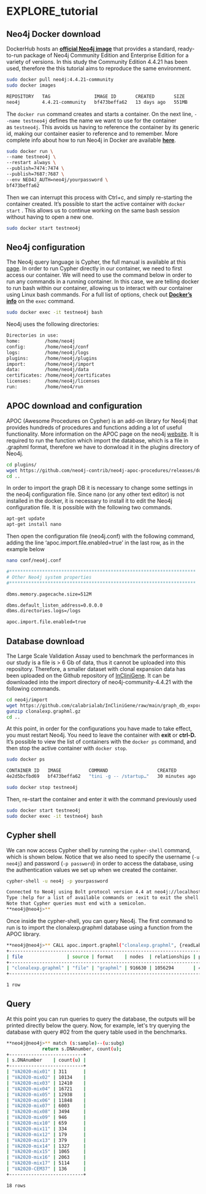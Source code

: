 # EXPLORE_tutorial

## Neo4j Docker download

DockerHub hosts an **[official Neo4j image](https://hub.docker.com/_/neo4j)** that provides a standard, ready-to-run package of Neo4j Community Edition and Enterprise Edition for a variety of versions. In this study the Community Edition 4.4.21 has been used, therefore the this tutorial aims to reproduce the same environment.

```bash
sudo docker pull neo4j:4.4.21-community
sudo docker images

REPOSITORY   TAG                IMAGE ID       CREATED       SIZE
neo4j        4.4.21-community   bf473beffa62   13 days ago   551MB
```

The `docker run` command creates and starts a container. On the next line, `--name testneo4j` defines the name we want to use for the container as `testneo4j`. This avoids us having to reference the container by its generic id, making our container easier to reference and to remember.
More complete info about how to run Neo4j in Docker are available [**here**](https://neo4j.com/developer/docker-run-neo4j/).

```bash
sudo docker run \
--name testneo4j \
--restart always \
--publish=7474:7474 \
--publish=7687:7687 \
--env NEO4J_AUTH=neo4j/yourpassword \
bf473beffa62
```

Then we can interrupt this process with Ctrl+c, and simply re-starting the container created. 
It’s possible to start the active container with `docker start` . 
This allows us to continue working on the same bash session without having to open a new one.

```bash
sudo docker start testneo4j
```

## Neo4j configuration

The Neo4j query language is Cypher, the full manual is available at this [page](https://neo4j.com/docs/cypher-manual/current/introduction/).
In order to run Cypher directly in our container, we need to first access our container. We will need to use the command below in order to run any commands in a running container. In this case, we are telling docker to run bash within our container, allowing us to interact with our container using Linux bash commands. For a full list of options, check out **[Docker’s info](https://docs.docker.com/engine/reference/commandline/exec/)** on the `exec` command.

```bash
sudo docker exec -it testneo4j bash
```

Neo4j uses the following directories:

```bash
Directories in use:
home:         /home/neo4j
config:       /home/neo4j/conf
logs:         /home/neo4j/logs
plugins:      /home/neo4j/plugins
import:       /home/neo4j/import
data:         /home/neo4j/data
certificates: /home/neo4j/certificates
licenses:     /home/neo4j/licenses
run:          /home/neo4/run
```

## APOC download and configuration

APOC (Awesome Procedures on Cypher) is an add-on library for Neo4j that provides hundreds of procedures and functions adding a lot of useful functionality. More information on the APOC page on the neo4j [website](https://neo4j.com/labs/apoc/). 
It is required to run the function which import the database, which is a file in .graphml format, therefore we have to donwload it in the plugins directory of Neo4j.

```bash
cd plugins/
wget https://github.com/neo4j-contrib/neo4j-apoc-procedures/releases/download/4.4.0.18/apoc-4.4.0.18-all.jar
cd ..
```

In order to import the graph DB it is necessary to change some settings in the neo4j configuration file. 
Since nano (or any other text editor) is not installed in the docker, it is necessary to install it to edit the Neo4j configuration file. It is possible with the following two commands.

```bash
apt-get update
apt-get install nano
```

Then open the configuration file (neo4j.conf) with the following command, adding the line ‘apoc.import.file.enabled=true’ in the last row, as in the example below

```bash
nano conf/neo4j.conf
```

```bash
#********************************************************************
# Other Neo4j system properties
#********************************************************************

dbms.memory.pagecache.size=512M

dbms.default_listen_address=0.0.0.0
dbms.directories.logs=/logs

apoc.import.file.enabled=true
```

## Database download

The Large Scale Validation Assay used to benchmark the performances in our study is a file is > 6 Gb of data, thus it cannot be uploaded into this repository. Therefore, a smaller dataset with clonal expansion data has been uploaded on the Github repository of [InCliniGene](https://github.com/calabrialab/InCliniGene/raw/main/graph_db_export/clonalexp.graphml.gz). It can be downloaded into the import directory of neo4j-community-4.4.21 with the following commands.

```bash
cd neo4j/import
wget https://github.com/calabrialab/InCliniGene/raw/main/graph_db_export/clonalexp.graphml.gz
gunzip clonalexp.graphml.gz
cd ..
```

At this point, in order for the configurations you have made to take effect, you must restart Neo4j. You need to leave the container with **exit** or **ctrl-D.**
It’s possible to view the list of containers with the `docker ps` command, and then stop the active container with `docker stop`.

```bash
sudo docker ps

CONTAINER ID   IMAGE          COMMAND                  CREATED          STATUS          PORTS                                                                                            NAMES
4e2d5bcfbd69   bf473beffa62   "tini -g -- /startup…"   30 minutes ago   Up 30 minutes   0.0.0.0:7474->7474/tcp, :::7474->7474/tcp, 7473/tcp, 0.0.0.0:7687->7687/tcp, :::7687->7687/tcp   testneo4j

sudo docker stop testneo4j
```

Then, re-start the container and enter it with the command previously used

```bash
sudo docker start testneo4j
sudo docker exec -it testneo4j bash
```

## Cypher shell

We can now access Cypher shell by running the `cypher-shell` command, which is shown below. Notice that we also need to specify the username (`-u neo4j`) and password (`-p password`) in order to access the database, using the authentication values we set up when we created the container.

```bash
cypher-shell -u neo4j -p yourpassword

Connected to Neo4j using Bolt protocol version 4.4 at neo4j://localhost:7687 as user neo4j.
Type :help for a list of available commands or :exit to exit the shell.
Note that Cypher queries must end with a semicolon.
**neo4j@neo4j>**
```

Once inside the cypher-shell, you can query Neo4j. The first command to run is to import the clonalexp.graphml database using a function from the APOC library.

```bash
**neo4j@neo4j>** CALL apoc.import.graphml("clonalexp.graphml", {readLabels: true});
+-----------------------------------------------------------------------------------------------------------------------------------+
| file                | source | format    | nodes  | relationships | properties | time  | rows | batchSize | batches | done | data |
+-----------------------------------------------------------------------------------------------------------------------------------+
| "clonalexp.graphml" | "file" | "graphml" | 916630 | 1056294       | 4811655    | 34505 | 0    | -1        | 0       | TRUE | NULL |
+-----------------------------------------------------------------------------------------------------------------------------------+

1 row
```

## Query

At this point you can run queries to query the database, the outputs will be printed directly below the query.
Now, for example, let's try querying the database with query #02 from the query table used in the benchmarks.

```bash
**neo4j@neo4j>** match (s:sample)--(u:subg)
             return s.DNAnumber, count(u);
+---------------------------+
| s.DNAnumber    | count(u) |
+---------------------------+
| "VA2020-mix01" | 311      |
| "VA2020-mix02" | 10134    |
| "VA2020-mix03" | 12410    |
| "VA2020-mix04" | 16721    |
| "VA2020-mix05" | 12938    |
| "VA2020-mix06" | 11848    |
| "VA2020-mix07" | 6003     |
| "VA2020-mix08" | 3494     |
| "VA2020-mix09" | 946      |
| "VA2020-mix10" | 659      |
| "VA2020-mix11" | 334      |
| "VA2020-mix12" | 179      |
| "VA2020-mix13" | 379      |
| "VA2020-mix14" | 1327     |
| "VA2020-mix15" | 1065     |
| "VA2020-mix16" | 2063     |
| "VA2020-mix17" | 5114     |
| "VA2020-CEM37" | 136      |
+---------------------------+

18 rows
```